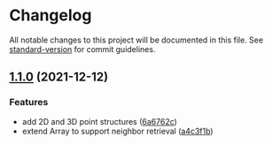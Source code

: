 # Changelog

All notable changes to this project will be documented in this file. See [standard-version](https://github.com/conventional-changelog/standard-version) for commit guidelines.

## [1.1.0](https://github.com/petermeansrock/advent-of-code-swift/compare/v1.0.1...v1.1.0) (2021-12-12)


### Features

* add 2D and 3D point structures ([6a6762c](https://github.com/petermeansrock/advent-of-code-swift/commit/6a6762ce0464352f18fba54f03eb6e2e5f4e1bb4))
* extend Array to support neighbor retrieval ([a4c3f1b](https://github.com/petermeansrock/advent-of-code-swift/commit/a4c3f1bffe5300ca889f5b3985f8d7f9f7609d79))
